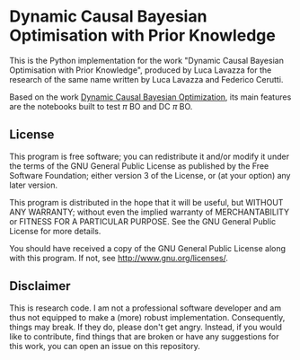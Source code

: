 # Dynamic Causal Bayesian Optimisation with Prior Knowledge

This is the Python implementation for the work "Dynamic Causal Bayesian Optimisation with Prior Knowledge", produced by Luca Lavazza for the research of the same name written by Luca Lavazza and Federico Cerutti.

Based on the work [Dynamic Causal Bayesian Optimization](https://github.com/neildhir/DCBO), its main features are the notebooks built to test $\pi$ BO and DC $\pi$ BO.
 
## License

This program is free software; you can redistribute it and/or modify it under the terms of the GNU General Public License as published by the Free Software Foundation; either version 3 of the License, or (at your option) any later version.

This program is distributed in the hope that it will be useful, but WITHOUT ANY WARRANTY; without even the implied warranty of MERCHANTABILITY or FITNESS FOR A PARTICULAR PURPOSE. See the GNU General Public License for more details.

You should have received a copy of the GNU General Public License along with this program. If not, see <http://www.gnu.org/licenses/>.

## Disclaimer

This is research code. I am not a professional software developer and am thus not equipped to make a (more) robust implementation. Consequently, things may break. If they do, please don't get angry. Instead, if you would like to contribute, find things that are broken or have any suggestions for this work, you can open an issue on this repository.
